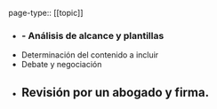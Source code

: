 page-type:: [[topic]]
- ### - Análisis de alcance y plantillas
- Determinación del contenido a incluir
- Debate y negociación
- Revisión por un abogado y firma.
  - 


